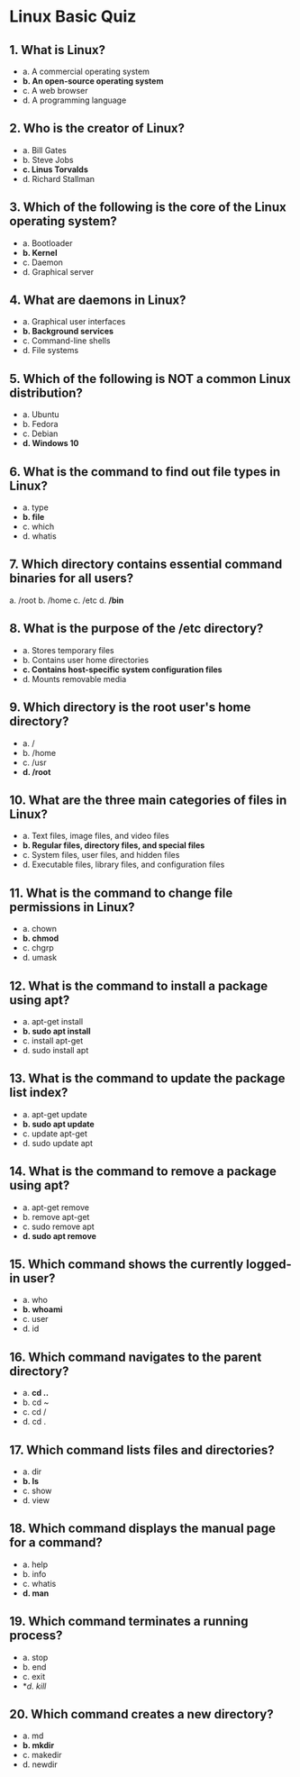 # Linux Basic Quiz

## 1. What is Linux?
- a. A commercial operating system
- **b. An open-source operating system**
- c. A web browser
- d. A programming language

## 2. Who is the creator of Linux?
- a. Bill Gates
- b. Steve Jobs
- **c. Linus Torvalds**
- d. Richard Stallman

## 3. Which of the following is the core of the Linux operating system?
- a. Bootloader
- **b. Kernel**
- c. Daemon
- d. Graphical server

## 4. What are daemons in Linux?
- a. Graphical user interfaces
- **b. Background services**
- c. Command-line shells
- d. File systems

## 5. Which of the following is NOT a common Linux distribution?
- a. Ubuntu
- b. Fedora
- c. Debian
- **d. Windows 10**

## 6. What is the command to find out file types in Linux?
- a. type
- **b. file**
- c. which
- d. whatis

## 7. Which directory contains essential command binaries for all users?
a. /root
b. /home
c. /etc
d. **/bin**

## 8. What is the purpose of the /etc directory?
- a. Stores temporary files
- b. Contains user home directories
- **c. Contains host-specific system configuration files**
- d. Mounts removable media

## 9. Which directory is the root user's home directory?
- a. /
- b. /home
- c. /usr
- **d. /root**

## 10. What are the three main categories of files in Linux?
- a. Text files, image files, and video files
- **b. Regular files, directory files, and special files**
- c. System files, user files, and hidden files
- d. Executable files, library files, and configuration files

## 11. What is the command to change file permissions in Linux?
- a. chown
- **b. chmod**
- c. chgrp
- d. umask

## 12. What is the command to install a package using apt?
- a. apt-get install
- **b. sudo apt install**
- c. install apt-get
- d. sudo install apt

## 13. What is the command to update the package list index?
- a. apt-get update
- **b. sudo apt update**
- c. update apt-get
- d. sudo update apt

## 14. What is the command to remove a package using apt?
- a. apt-get remove
- b. remove apt-get
- c. sudo remove apt
- **d. sudo apt remove**

## 15. Which command shows the currently logged-in user?
- a. who
- **b. whoami**
- c. user
- d. id

## 16. Which command navigates to the parent directory?
- a. **cd ..**
- b. cd ~
- c. cd /
- d. cd .

## 17. Which command lists files and directories?
- a. dir
- **b. ls**
- c. show
- d. view

## 18. Which command displays the manual page for a command?
- a. help
- b. info
- c. whatis
- **d. man**

## 19. Which command terminates a running process?
- a. stop
- b. end
- c. exit
- **d. kill*

## 20. Which command creates a new directory?
- a. md
- **b. mkdir**
- c. makedir
- d. newdir